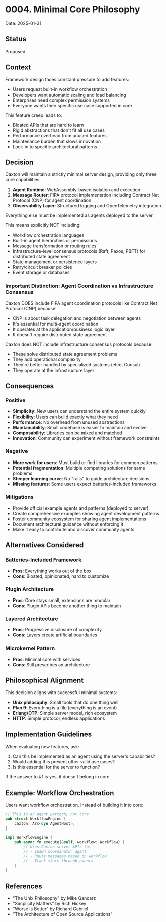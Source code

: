 # 0004. Minimal Core Philosophy

Date: 2025-01-31

## Status

Proposed

## Context

Framework design faces constant pressure to add features:
- Users request built-in workflow orchestration
- Developers want automatic scaling and load balancing
- Enterprises need complex permission systems
- Everyone wants their specific use case supported in core

This feature creep leads to:
- Bloated APIs that are hard to learn
- Rigid abstractions that don't fit all use cases  
- Performance overhead from unused features
- Maintenance burden that slows innovation
- Lock-in to specific architectural patterns

## Decision

Caxton will maintain a strictly minimal server design, providing only three core capabilities:

1. **Agent Runtime**: WebAssembly-based isolation and execution
2. **Message Router**: FIPA protocol implementation including Contract Net Protocol (CNP) for agent coordination
3. **Observability Layer**: Structured logging and OpenTelemetry integration

Everything else must be implemented as agents deployed to the server.

This means explicitly NOT including:
- Workflow orchestration languages
- Built-in agent hierarchies or permissions
- Message transformation or routing rules
- Infrastructure-level consensus protocols (Raft, Paxos, PBFT) for distributed state agreement
- State management or persistence layers
- Retry/circuit breaker policies
- Event storage or databases

### Important Distinction: Agent Coordination vs Infrastructure Consensus

Caxton DOES include FIPA agent coordination protocols like Contract Net Protocol (CNP) because:
- CNP is about task delegation and negotiation between agents
- It's essential for multi-agent coordination
- It operates at the application/business logic layer
- It doesn't require distributed state agreement

Caxton does NOT include infrastructure consensus protocols because:
- These solve distributed state agreement problems
- They add operational complexity
- They're better handled by specialized systems (etcd, Consul)
- They operate at the infrastructure layer

## Consequences

### Positive

- **Simplicity**: New users can understand the entire system quickly
- **Flexibility**: Users can build exactly what they need
- **Performance**: No overhead from unused abstractions
- **Maintainability**: Small codebase is easier to maintain and evolve
- **Composability**: Libraries can be mixed and matched
- **Innovation**: Community can experiment without framework constraints

### Negative

- **More work for users**: Must build or find libraries for common patterns
- **Potential fragmentation**: Multiple competing solutions for same problems
- **Steeper learning curve**: No "rails" to guide architecture decisions
- **Missing features**: Some users expect batteries-included frameworks

### Mitigations

- Provide official example agents and patterns (deployed to server)
- Create comprehensive examples showing agent development patterns
- Foster community ecosystem for sharing agent implementations
- Document architectural guidance without enforcing it
- Make it easy to contribute and discover community agents

## Alternatives Considered

### Batteries-Included Framework
- **Pros**: Everything works out of the box
- **Cons**: Bloated, opinionated, hard to customize

### Plugin Architecture
- **Pros**: Core stays small, extensions are modular
- **Cons**: Plugin APIs become another thing to maintain

### Layered Architecture  
- **Pros**: Progressive disclosure of complexity
- **Cons**: Layers create artificial boundaries

### Microkernel Pattern
- **Pros**: Minimal core with services
- **Cons**: Still prescribes an architecture

## Philosophical Alignment

This decision aligns with successful minimal systems:
- **Unix philosophy**: Small tools that do one thing well
- **Plan 9**: Everything is a file (everything is an event)
- **Erlang/OTP**: Simple server model, rich ecosystem
- **HTTP**: Simple protocol, endless applications

## Implementation Guidelines

When evaluating new features, ask:
1. Can this be implemented as an agent using the server's capabilities?
2. Would adding this prevent other valid use cases?
3. Is this essential for the server to function?

If the answer to #1 is yes, it doesn't belong in core.

## Example: Workflow Orchestration

Users want workflow orchestration. Instead of building it into core:

```rust
// This is an agent pattern, not core
pub struct WorkflowEngine {
    caxton: Arc<dyn AgentHost>,
}

impl WorkflowEngine {
    pub async fn execute(&self, workflow: Workflow) {
        // Uses Caxton server APIs to:
        // - Spawn coordinator agent
        // - Route messages based on workflow
        // - Track state through events
    }
}
```

## References

- "The Unix Philosophy" by Mike Gancarz
- "Simplicity Matters" by Rich Hickey
- "Worse is Better" by Richard Gabriel
- "The Architecture of Open Source Applications"